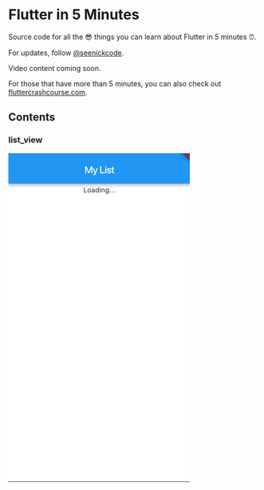 # Flutter in 5 Minutes

Source code for all the 😎 things you can learn about Flutter in 5 minutes ⏰.

For updates, follow [@seenickcode](https://twitter.com/seenickcode).

Video content coming soon.

For those that have more than 5 minutes, you can also check out [fluttercrashcourse.com](https://fluttercrashcourse.com).

## Contents

### list_view

![screenshot](list_view/screenshot.gif)
